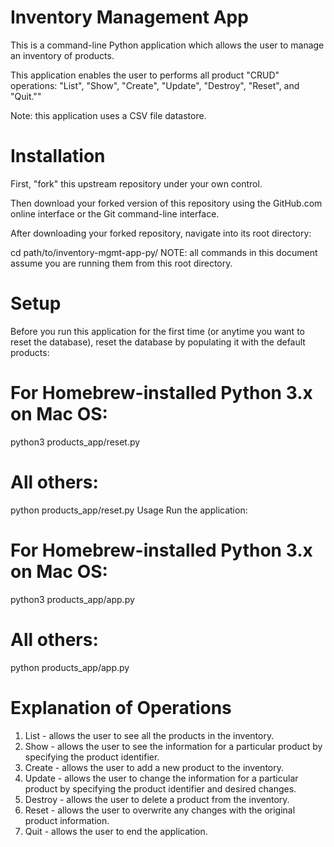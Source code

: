 # Inventory Management App

This is a command-line Python application which allows the user to manage an inventory of products.

This application enables the user to performs all product "CRUD" operations: "List", "Show", "Create", "Update", "Destroy", "Reset", and "Quit.""

Note: this application uses a CSV file datastore.

# Installation
First, "fork" this upstream repository under your own control.

Then download your forked version of this repository using the GitHub.com online interface or the Git command-line interface.

After downloading your forked repository, navigate into its root directory:

cd path/to/inventory-mgmt-app-py/
NOTE: all commands in this document assume you are running them from this root directory.

# Setup
Before you run this application for the first time (or anytime you want to reset the database), reset the database by populating it with the default products:

# For Homebrew-installed Python 3.x on Mac OS:
python3 products_app/reset.py

# All others:
python products_app/reset.py
Usage
Run the application:

# For Homebrew-installed Python 3.x on Mac OS:
python3 products_app/app.py

# All others:
python products_app/app.py

# Explanation of Operations
1) List - allows the user to see all the products in the inventory.
2) Show - allows the user to see the information for a particular product by specifying the product identifier.
3) Create - allows the user to add a new product to the inventory.
4) Update - allows the user to change the information for a particular product by specifying the product identifier and desired changes.
5) Destroy - allows the user to delete a product from the inventory.
6) Reset - allows the user to overwrite any changes with the original product information.
7) Quit - allows the user to end the application.
